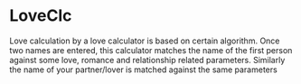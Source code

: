 # LoveClc
Love calculation by a love calculator is based on certain algorithm. Once two names are entered, this calculator matches the name of the first person against some love, romance and relationship related parameters. Similarly the name of your partner/lover is matched against the same parameters

